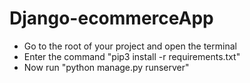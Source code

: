# Django-ecommerceApp

- Go to the root of your project and open the terminal
- Enter the command "pip3 install -r requirements.txt"
- Now run "python manage.py runserver"
